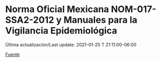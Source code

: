# Norma Oficial Mexicana NOM-017-SSA2-2012 y Manuales para la Vigilancia Epidemiológica

Última actualización/Last update: 2021-01-25 T 21:11:00-06:00

 [Fuente](https://www.gob.mx/salud/documentos/manuales-para-la-vigilancia-epidemiologica-102563)
